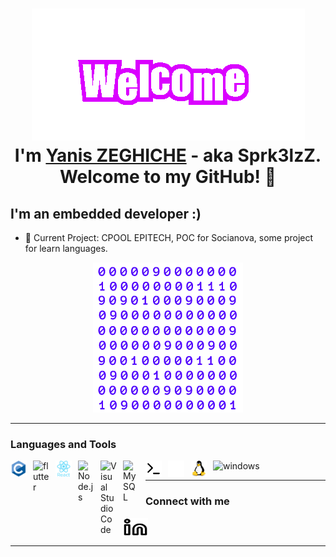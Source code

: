 <h1 align="center"> <img src="https://github.com/Paul-Marie/Paul-Marie/blob/master/Assets/Welcome.gif" alt="Welcome"> <br>I'm <a href="https://github.com/Paul-Marie">Yanis ZEGHICHE</a> - aka Sprk3lzZ. Welcome to my GitHub! 🤗</h1>

<h2> I'm an embedded developer :) </h2>

- 🚧 Current Project: CPOOL EPITECH, POC for Socianova, some project for learn languages.

<p align="center"> <img src="https://github.com/Paul-Marie/Paul-Marie/blob/master/Assets/Matrix.gif" alt="Matrix" height="240px"/> </p>

---

<h3 align="left">Languages and Tools</h3>
<p>
<img align="left" src="https://raw.githubusercontent.com/devicons/devicon/master/icons/c/c-original.svg" alt="c" width="26px" style="padding-right:10px;" />
<img align="left" src="https://www.vectorlogo.zone/logos/flutterio/flutterio-icon.svg" alt="flutter" width="26px" style="padding-right:10px;" />
<img align="left" src="https://raw.githubusercontent.com/devicons/devicon/master/icons/react/react-original-wordmark.svg" alt="react" width="26px" style="padding-right:10px;" />
<img align="left" src="https://cdn.jsdelivr.net/gh/devicons/devicon/icons/nodejs/nodejs-original.svg" alt="Node.js" width="26px" style="padding-right:10px;" />
<img align="left" src="https://cdn.jsdelivr.net/gh/devicons/devicon/icons/vscode/vscode-original.svg" alt="Visual Studio Code" width="26px" style="padding-right:10px;"  />
<img align="left" src="https://cdn.jsdelivr.net/gh/devicons/devicon/icons/mysql/mysql-original.svg" alt="MySQL" width="26px" style="padding-right:10px;" />
<img align="left" src="./img/terminal-light.svg#gh-light-mode-only" alt="Terminal" width="26px" style="padding-right:10px;" />
<img align="left" src="./img/terminal-dark.svg#gh-dark-mode-only" alt="Terminal" width="26px" style="padding-right:10px;" />
<img align="left" src="https://raw.githubusercontent.com/devicons/devicon/master/icons/linux/linux-original.svg" alt="linux" width="26px" style="padding-right:10px;" />
<img align="left" src="https://upload.wikimedia.org/wikipedia/commons/thumb/e/e2/Windows_logo_and_wordmark_-_2021.svg/langfr-1920px-Windows_logo_and_wordmark_-_2021.svg.png" alt="windows" width="75px" style="padding-right:10px;" />
</p>

<br />

---

<h3 align="left">Connect with me</h3>
<p align="left">
<a href="https://www.linkedin.com/in/yaniszeghiche/#gh-light-mode-only" target="blank"><img align="center" src="./img/linkedin-light.svg" alt="yaniszeghiche" height="30" width="40" /></a>
</p>

---
